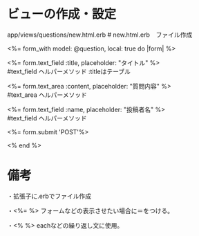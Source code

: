 # ビューの作成・設定

app/views/questions/new.html.erb  # new.html.erb　ファイル作成

<%= form_with model: @question, local: true do |form| %>

<%= form.text_field :title, placeholder: "タイトル" %><br>  #text_field ヘルパーメソッド :titleはテーブル

<%= form.text_area :content, placeholder: "質問内容" %><br>  #text_area ヘルパーメソッド

<%= form.text_field :name, placeholder: "投稿者名" %><br>  #text_field ヘルパーメソッド

<%= form.submit 'POST'%>

<% end %>

# 備考

・拡張子に.erbでファイル作成

・<%= %> フォームなどの表示させたい場合に＝をつける。

・<% %> eachなどの繰り返し文に使用。
